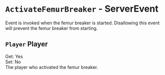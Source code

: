 # `ActivateFemurBreaker` - ServerEvent
Event is invoked when the femur breaker is started. Disallowing this event will prevent the femur breaker from starting.

## `Player` Player
Get: Yes  
Set: No  
The player who activated the femur breaker.
